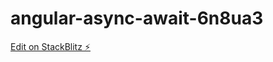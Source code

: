 # angular-async-await-6n8ua3

[Edit on StackBlitz ⚡️](https://stackblitz.com/edit/angular-async-await-6n8ua3)